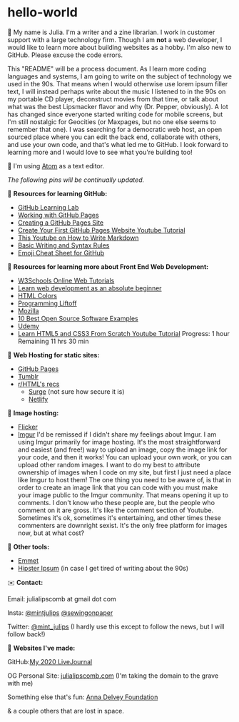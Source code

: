 # hello-world

:raising_hand: My name is Julia. I'm a writer and a zine librarian. I work in customer support with a large technology firm. Though I am **not** a web developer, I would like to learn more about building websites as a hobby. I'm also new to GitHub. Please excuse the code errors.

This "README" will be a process document. As I learn more coding languages and systems, I am going to write on the subject of technology we used in the 90s. That means when I would otherwise use lorem ipsum filler text, I will instead perhaps write about the music I listened to in the 90s on my portable CD player, deconstruct movies from that time, or talk about what was the best Lipsmacker flavor and why (Dr. Pepper, obviously). A lot has changed since everyone started writing code for mobile screens, but I'm still nostalgic for Geocities (or Maxpages, but no one else seems to remember that one). I was searching for a democratic web host, an open sourced place where you can edit the back end, collaborate with others, and use your own code, and that's what led me to GitHub. I look forward to learning more and I would love to see what you're building too!

:page_facing_up: I'm using [Atom](https://atom.io) as a text editor.

*The following pins will be continually updated.*

:pushpin: **Resources for learning GitHub:**
- [GitHub Learning Lab](https://lab.github.com) 
- [Working with GitHub Pages](https://docs.github.com/en/github/working-with-github-pages)
- [Creating a GitHub Pages Site](https://docs.github.com/en/github/working-with-github-pages/creating-a-github-pages-site)
- [Create Your First GitHub Pages Website Youtube Tutorial](https://www.youtube.com/watch?v=BA_c3bGQXlQ)
- [This Youtube on How to Write Markdown](https://www.youtube.com/watch?v=eJojC3lSkwg)
- [Basic Writing and Syntax Rules](https://docs.github.com/en/github/writing-on-github/basic-writing-and-formatting-syntax)
- [Emoji Cheat Sheet for GitHub](https://www.webfx.com/tools/emoji-cheat-sheet/)

:pushpin: **Resources for learning more about Front End Web Development:**
- [W3Schools Online Web Tutorials](https://www.w3schools.com)
- [Learn web development as an absolute beginner](https://coder-coder.com/learn-web-development/)
- [HTML Colors](https://www.w3schools.com/colors/colors_picker.asp)
- [Programming Liftoff](https://programmingliftoff.com)
- [Mozilla](https://www.mozilla.org/en-US/)
- [10 Best Open Source Software Examples](https://www.designrush.com/trends/open-source-software-examples)
- [Udemy](https://www.udemy.com/)
- [Learn HTML5 and CSS3 From Scratch Youtube Tutorial](https://www.youtube.com/watch?v=mU6anWqZJcc) Progress: 1 hour Remaining 11 hrs 30 min


:pushpin: **Web Hosting for static sites:**
- [GitHub Pages](https://pages.github.com)
- [Tumblr](https://www.tumblr.com/)
- [r/HTML's recs](https://www.reddit.com/r/HTML/comments/51nt5r/need_hosting_read_this/)
  - [Surge](https://surge.sh) (not sure how secure it is)
  - [Netlify](https://app.netlify.com/drop)



:pushpin: **Image hosting:**
- [Flicker](https://www.flickr.com)
- [Imgur](https://imgur.com)
I'd be remissed if I didn't share my feelings about Imgur. I am using Imgur primarily for image hosting. It's the most straightforward and easiest (and free!) way to upload an image, copy the image link for your code, and then it works! You can upload your own work, or you can upload other random images. I want to do my best to attribute ownership of images when I code on my site, but first I just need a place like Imgur to host them! The one thing you need to be aware of, is that in order to create an image link that you can code with you must make your image public to the Imgur community. That means opening it up to comments. I don't know who these people are, but the people who comment on it are gross. It's like the comment section of Youtube. Sometimes it's ok, sometimes it's entertaining, and other times these commenters are downright sexist. It's the only free platform for images now, but at what cost?


:pushpin: **Other tools:**
- [Emmet](https://emmet.io) 
- [Hipster Ipsum](https://hipsum.co) (in case I get tired of writing about the 90s)


:envelope: **Contact:**

Email: julialipscomb at gmail dot com

Insta: [@mintjulips](https://www.instagram.com/mintjulips/)
[@sewingonpaper](https://www.instagram.com/sewingonpaper/)

Twitter: [@mint_julips](https://twitter.com/mint_julips) (I hardly use this except to follow the news, but I will follow back!)




:art: **Websites I've made:**

GitHub:[My 2020 LiveJournal](https://mintjulips.github.io/livejournal/)

OG Personal Site: [julialipscomb.com](https://julialipscomb.com) (I'm taking the domain to the grave with me)

Something else that's fun: [Anna Delvey Foundation](https://annadelveyfoundation.org)

& a couple others that are lost in space.

